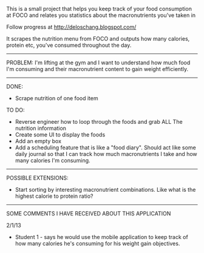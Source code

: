 This is a small project that helps you keep track of your food
consumption at FOCO and relates you statistics about the macronutrients
you've taken in 

Follow progress at http://deloschang.blogspot.com/

It scrapes the nutrition menu from FOCO and outputs how many calories,
protein etc, you've consumed throughout the day.

***
PROBLEM:
  I'm lifting at the gym and I want to understand how much food I'm
consuming and their macronutrient content to gain weight efficiently. 

  




*** 
DONE: 
  - Scrape nutrition of one food item

TO DO:
  - Reverse engineer how to loop through the foods and grab ALL The
nutrition information
  - Create some UI to display the foods
  - Add an empty box
  - Add a scheduling feature that is like a "food diary". Should act
like some daily journal so that I can track how much macronutrients I
take and how many calories I'm consuming. 
  

****
POSSIBLE EXTENSIONS: 
  - Start sorting by interesting macronutrient combinations. Like what
is the highest calorie to protein ratio? 

****

SOME COMMENTS I HAVE RECEIVED ABOUT THIS APPLICATION

2/1/13 
  - Student 1 - says he would use the mobile application to keep track of how
many calories he's consuming for his weight gain objectives. 


